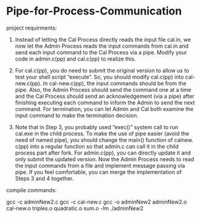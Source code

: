 # Pipe-for-Process-Communication

project requirments:

1. Instead of letting the Cal Process directly reads the input file cal.in, we now let the Admin Process reads
the input commands from cal.in and send each input command to the Cal Process via a pipe. Modify your
code in admin.c(pp) and cal.c(pp) to realize this.

2. For cal.c(pp), you do need to submit the original version to allow us to test your shell script “execute”.
So, you should modify cal.c(pp) into cal-new.c(pp). In cal-new.c(pp), the input commands should be from
the pipe. Also, the Admin Process should send the command one at a time and the Cal Process should send
an acknowledgement (via a pipe) after finishing executing each command to inform the Admin to send the
next command. For termination, you can let Admin and Cal both examine the input command to make the
termination decision.

3. Note that in Step 3, you probably used “exec()” system call to run cal.exe in the child process. To make
the use of pipe easier (avoid the need of named pipe), you should change the main() function of calnew.
c(pp) into a regular function so that admin.c can call it in the child process part after fork.
For admin.c(pp), you can directly update it and only submit the updated version. Now the Admin
Process needs to read the input commands from a file and implement message passing via pipe. If you feel
comfortable, you can merge the implementation of Steps 3 and 4 together.

compile commands:

gcc -c adminNew2.c
gcc -c cal-new.c
gcc -o adminNew2 adminNew2.o cal-new.o triples.o quadratic.o sum.o -lm
./adminNew2
